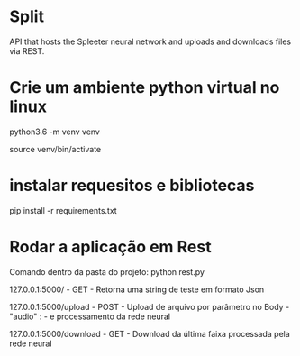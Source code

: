 # Split
 API that hosts the Spleeter neural network and uploads and downloads files via REST.
 
 # Crie um ambiente python virtual no linux
 python3.6 -m venv venv
 
 source venv/bin/activate
 
 # instalar requesitos e bibliotecas
 pip install -r requirements.txt

 # Rodar a aplicação em Rest 
Comando dentro da pasta do projeto: python rest.py

127.0.0.1:5000/ - GET - Retorna uma string de teste em formato Json

127.0.0.1:5000/upload - POST - Upload de arquivo por parâmetro no Body - "audio" : <nameFile> - e processamento da rede neural
 
127.0.0.1:5000/download - GET - Download da última faixa processada pela rede neural
